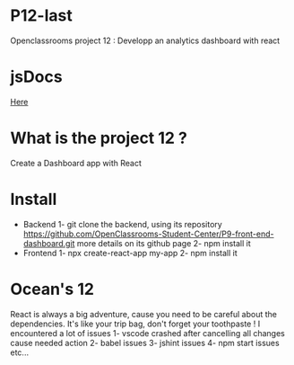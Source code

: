 # P12-last
Openclassrooms project 12 : Developp an analytics dashboard with react

# jsDocs
[Here](https://jsr029.github.io/P12-last/Rakotonirina_JeanSebastien_12_0162022/docs/)

# What is the project 12 ?
Create a Dashboard app with React

# Install
- Backend
1- git clone the backend, using its repository https://github.com/OpenClassrooms-Student-Center/P9-front-end-dashboard.git more details on its github page
2- npm install it
- Frontend
1- npx create-react-app my-app
2- npm install it

# Ocean's 12
React is always a big adventure, cause you need to be careful about the dependencies. It's like your trip bag, don't forget your toothpaste !
I encountered a lot of issues 
1- vscode crashed after cancelling all changes cause needed action
2- babel issues
3- jshint issues
4- npm start issues
etc...

